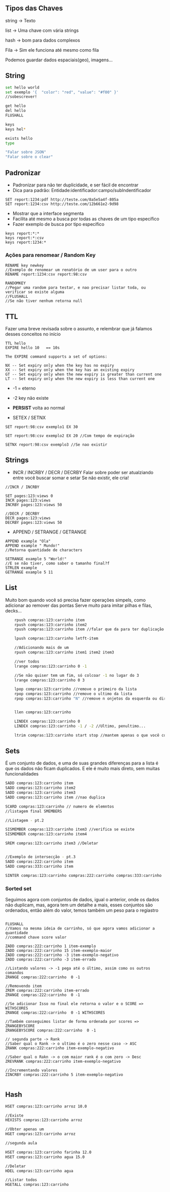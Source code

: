 ## Tipos das Chaves

string -> Texto

list -> Uma chave com vária strings

hash -> bom para dados complexos

Fila -> Sim ele funciona até mesmo como fila

Podemos guardar dados espaciais(geo), imagens...

## String

```bash
set hello world
set exemplo '{ 	"color": "red", "value": "#f00" }'
//sobescrever!

get hello
del hello
FLUSHALL

keys
keys hel*

exists hello
type

"Falar sobre JSON"
"Falar sobre o clear"

```

## Padronizar

- Padronizar para não ter duplicidade, e ser fácil de encontrar
- Dica para padrão: Entidade:identificador:campo/subIndentificador

```
SET report:1234:pdf http://teste.com/8a5e5a4f-805a
SET report:1234:csv http://teste.com/12b661e2-9d98
```

- Mostrar que a interface segmenta
- Facilita até mesmo a busca por todas as chaves de um tipo específico
- Fazer exemplo de busca por tipo específico

```
keys report:*:*
keys report:*:csv
keys report:1234:*
```

### Ações para renomear / Random Key

```
RENAME key newkey
//Exemplo de renomear um renatório de um user para o outro
RENAME report:1234:csv report:98:csv

RANDOMKEY
//Pegar uma random para testar, e nao precisar listar toda, ou verificar se existe alguma
//FLUSHALL
//Se não tiver nenhum retorna null

```

## TTL

Fazer uma breve revisada sobre o assunto, e relembrar que já falamos desses conceitos no início

```
TTL hello
EXPIRE hello 10   == 10s

The EXPIRE command supports a set of options:

NX -- Set expiry only when the key has no expiry
XX -- Set expiry only when the key has an existing expiry
GT -- Set expiry only when the new expiry is greater than current one
LT -- Set expiry only when the new expiry is less than current one

```

- -1 = eterno
- -2 key não existe
- **PERSIST** volta ao normal

- SETEX / SETNX

```
SET report:98:csv exemplo1 EX 30

SET report:98:csv exemplo2 EX 20 //Com tempo de expiração

SETNX report:98:csv exemplo3 //Se nao existir
```

## Strings

- INCR / INCRBY / DECR / DECRBY
  Falar sobre poder ser atualziando entre você buscar somar e setar
  Se não existir, ele cria!

```
//INCR / INCRBY

SET pages:123:views 0
INCR pages:123:views
INCRBY pages:123:views 50

//DECR / DECRBY
DECR pages:123:views
DECRBY pages:123:views 50

```

- APPEND / SETRANGE / GETRANGE

```
APPEND example "Ola"
APPEND example " Mundo!"
//Retorna quantidade de characters

SETRANGE example 5 "World!"
//E se não tiver, como saber o tamanho final?f
STRLEN example
GETRANGE example 5 11

```

## List

Muito bom quando você só precisa fazer operações simpels, como adicionar ao remover das pontas
Serve muito para imitar pilhas e filas, decks...

```bash
	rpush compras:123:carrinho item
	rpush compras:123:carrinho item2
	rpush compras:123:carrinho item //falar que da para ter duplicação

	lpush compras:123:carrinho letft-item

	//Adicionando mais de um
	rpush compras:123:carrinho item1 item2 item3

	//ver todos
	lrange compras:123:carrinho 0 -1

	//Se não quiser tem um fim, só colcoar -1 no lugar do 3
	lrange compras:123:carrinho 0 3

	lpop compras:123:carrinho //remove o primeiro da lista
	rpop compras:123:carrinho //remove o ultimo da lista
	rpop compras:123:carrinho "N" //remove n onjetos da esquerda ou direita


	llen compras:123:carrinho

	LINDEX compras:123:carrinho 0
	LINDEX compras:123:carrinho -1 / -2 //Ultimo, penultimo...

	ltrim compras:123:carrinho start stop //mantem apenas o que você colocar na lista o -1 serve aqui também
```

## Sets

É um conjunto de dados, e uma de suas grandes diferenças para a lista é que os dados não ficam duplicados.
E ele é muito mais direto, sem muitas funcionalidades

```bash
SADD compras:123:carrinho item
SADD compras:123:carrinho item2
SADD compras:123:carrinho item3
SADD compras:123:carrinho item //nao duplica

SCARD compras:123:carrinho // numero de elemntos
//listagem final SMEMBERS

//Listagem - pt.2

SISMEMBER compras:123:carrinho item3 //verifica se existe
SISMEMBER compras:123:carrinho item4

SREM compras:123:carrinho item3 //Deletar


//Exemplo de intersecção - pt.3
SADD compras:222:carrinho item
SADD compras:333:carrinho item

SINTER compras:123:carrinho compras:222:carrinho compras:333:carrinho

```

### Sorted set

Seguimos agora com conjuntos de dados, igual o anterior, onde os dados não duplicam, mas, agora tem um detalhe a mais, esses conjuntos são ordenados, então além do valor, temos também um peso para o regiastro

```bsh

FLUSHALL
//Vamos na mesma ideia de carrinho, só que agora vamos adicionar a quantidade
//command chave score valor

ZADD compras:222:carrinho 1 item-exemplo
ZADD compras:222:carrinho 15 item-exemplo-maior
ZADD compras:222:carrinho -3 item-exemplo-negativo
ZADD compras:222:carrinho -3 item-errado

//Listando valores -> -1 pega até o último, assim como os outros comandos
ZRANGE compras:222:carrinho  0 -1

//Removendo item
ZREM compras:222:carrinho item-errado
ZRANGE compras:222:carrinho  0 -1

//Se adicionar Isso no final ele retorna o valor e o SCORE => WITHSCORES
ZRANGE compras:222:carrinho  0 -1 WITHSCORES

//Também conseguimos listar de forma ordenada por scores => ZRANGEBYSCORE
ZRANGEBYSCORE compras:222:carrinho  0 -1

// segunda parte -> Rank
//Saber qual o Rank -> o ultimo é o zero nesse caso -> ASC
ZRANK compras:222:carrinho item-exemplo-negativo

//Saber qual o Rakn -> o com maior rank é o com zero -> Desc
ZREVRANK compras:222:carrinho item-exemplo-negativo

//Incrementando valores
ZINCRBY compras:222:carrinho 5 item-exemplo-negativo


```

## Hash

```bash
HSET compras:123:carrinho arroz 10.0

//Existe
HEXISTS compras:123:carrinho arroz

//Obter apenas um
HGET compras:123:carrinho arroz

//segunda aula

HSET compras:123:carrinho farinha 12.0
HSET compras:123:carrinho agua 15.0

//Deletar
HDEL compras:123:carrinho agua

//Listar todos
HGETALL compras:123:carrinho
```
